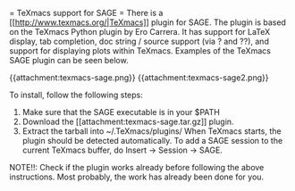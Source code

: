= TeXmacs support for SAGE =
There is a [[http://www.texmacs.org/|TeXmacs]] plugin for SAGE.  The plugin is based on the TeXmacs Python plugin by Ero Carrera.  It has support for LaTeX display, tab completion, doc string / source support (via ? and ??), and support for displaying plots within TeXmacs.  Examples of the TeXmacs SAGE plugin can be seen below.

{{attachment:texmacs-sage.png}} {{attachment:texmacs-sage2.png}}

To install, follow the following steps:

 1. Make sure that the SAGE executable is in your $PATH
 1. Download the [[attachment:texmacs-sage.tar.gz]] plugin.
 1. Extract the tarball into ~/.TeXmacs/plugins/
When TeXmacs starts, the plugin should be detected automatically.  To add a SAGE session to the current TeXmacs buffer, do Insert -> Session -> SAGE.

NOTE!!: Check if the plugin works already before following the above instructions. Most probably, the work has already been done for you.
